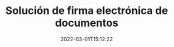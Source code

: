 ---
############################# Static ############################
layout: "product"
date: 2022-03-01T15:12:22
draft: false
#operation: 
#signaturetype: 
#fileformat: 
#productName: Java
lang: es
#productCode: java
#otherformats: 
#breadcrumb: Put  signature on  for Java
product: "Signature"
product_tag: "signature"

############################# Head ############################
head_title: "Aplicaciones de firma digital C# .NET, Java, Node.js"
head_description: "Integre firmas electrónicas en aplicaciones .NET, Java o Node.js con GroupDocs.Signature. Firme formatos de documentos comerciales populares."

############################# Header ############################
title: "Solución de firma electrónica de documentos"
description: "Firme documentos e imágenes digitales en cualquier plataforma utilizando nuestras API flexibles y soluciones basadas en aplicaciones para programadores y usuarios finales."

############################# APIs ###############################
apis:
  enable: true

  api:
    # api loop
    - title: "Las API de código alto de GroupDocs.Signature incluyen"
      link: "/signature/"
      label: "Ver todas las API de High Code"
      api_product:
        # api_product loop
        - link: "/signature/net/"
          img_alt: "GroupDocs.Signature for .NET"
          image: "/border/groupdocs-signature-net.svg"
          product: "GroupDocs.Signature for"
          platform: ".NET"
          content: "API .NET nativa para agregar, buscar y verificar los tipos de firmas digitales más populares en Microsoft Office, PDF, imágenes y varios otros formatos en aplicaciones .NET."

        # api_product loop
        - link: "/signature/java/"
          img_alt: "GroupDocs.Signature for Java"
          image: "/border/groupdocs-signature-java.svg"
          product: "GroupDocs.Signature for"
          platform: "Java"
          content: "Potencie las aplicaciones Java con capacidades de firma electrónica para firmar digitalmente una amplia gama de documentos e imágenes en cualquier sistema operativo con JDK instalado."

        # api_product loop
        - link: "/signature/nodejs-java/"
          img_alt: "GroupDocs.Signature for Node.js via Java"
          image: "/border/groupdocs-signature-nodejs-java.svg"
          product: "GroupDocs.Signature for"
          platform: "Node.js"
          content: "Nuestra solución Node.js amplía sus aplicaciones comerciales con firma digital. Coloque fácilmente firmas electrónicas en documentos y formatos de imágenes populares."

    # api loop
    - title: "Las API de código bajo de GroupDocs.Signature incluyen"
      link: "https://products.groupdocs.cloud/signature"
      label: "Ver todas las API de código bajo"
      api_product:
        # api_product loop
        - link: "https://products.groupdocs.cloud/signature/curl"
          img_alt: "GroupDocs.Signature Cloud for cURL"
          image: "https://www.groupdocs.cloud/templates/groupdocscloud/images/sdk/272x272/groupdocs_signature-for-curl.png"
          product: "GroupDocs.Signature"
          platform: "Cloud for cURL"
          content: "Trabaje con la API de firma de documentos cURL RESTful para agregar y manipular diferentes tipos de firmas en todos los formatos de documentos populares, incluidos PDF, Word, Excel e imágenes."

        # api_product loop
        - link: "https://products.groupdocs.cloud/signature/net"
          img_alt: "GroupDocs.Signature Cloud SDK for .NET"
          image: "https://www.groupdocs.cloud/templates/groupdocscloud/images/sdk/272x272/groupdocs_signature-for-net.png"
          product: "GroupDocs.Signature"
          platform: "Cloud SDK for .NET"
          content: "Utilice la API RESTful de firma electrónica fácilmente con .NET SDK para administrar la firma digital en varios formatos de documentos dentro de las aplicaciones .NET."

        # api_product loop
        - link: "https://products.groupdocs.cloud/signature/java"
          img_alt: "GroupDocs.Signature Cloud SDK for Java"
          image: "https://www.groupdocs.cloud/templates/groupdocscloud/images/sdk/272x272/groupdocs_signature-for-java.png"
          product: "GroupDocs.Signature"
          platform: "Cloud SDK for Java"
          content: "Implemente funciones avanzadas de firma de documentos en sus aplicaciones Java con el SDK de firma de documentos especialmente diseñado para Java."

    # api loop
    - title: "GroupDocs.Signature Sin código Las aplicaciones incluyen"
      link: "https://products.groupdocs.app/signature"
      label: "Ver todas las aplicaciones sin código"
      api_product:
        # api_product loop
        - link: "https://products.groupdocs.app/signature/total"
          img_alt: "GroupDocs.Signature Total"
          image: "https://www.aspose.cloud/templates/asposeapp/images/products/logo/aspose_signature-app.png"
          product: "GroupDocs.Signature"
          platform: "Total"
          content: "Firme archivos de Microsoft Word, Excel, PowerPoint, Visio y PDF con texto, imagen, código de barras o código QR."

        # api_product loop
        - link: "https://products.groupdocs.app/signature/docx"
          img_alt: "GroupDocs.Signature DOCX"
          image: "https://www.aspose.cloud/templates/groupdocsapp/images/products/logo/groupdocs_words-app.png"
          product: "GroupDocs.Signature"
          platform: "DOCX"
          content: "Firme digitalmente documentos de Word en línea directamente desde su navegador de forma gratuita."

        # api_product loop
        - link: "https://products.groupdocs.app/signature/pdf"
          img_alt: "GroupDocs.Signature PDF"
          image: "https://www.aspose.cloud/templates/groupdocsapp/images/products/logo/groupdocs_pdf-app.png"
          product: "GroupDocs.Signature"
          platform: "PDF"
          content: "Firme electrónicamente archivos PDF con texto, imagen o código de barras desde cualquier navegador web."

############################# Back to top ###############################
back_to_top:
  enable: true
---